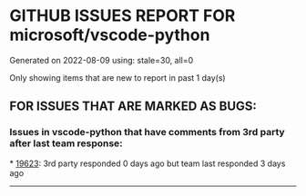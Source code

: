 
# GITHUB ISSUES REPORT FOR microsoft/vscode-python


Generated on 2022-08-09 using: stale=30, all=0


Only showing items that are new to report in past 1 day(s)


## FOR ISSUES THAT ARE MARKED AS BUGS:


### Issues in vscode-python that have comments from 3rd party after last team response:


\* [19623](https://github.com/microsoft/vscode-python/issues/19623 "VS Code pre-release does not reload code on restart of the debugger"): 3rd party responded 0 days ago but team last responded 3 days ago

---
